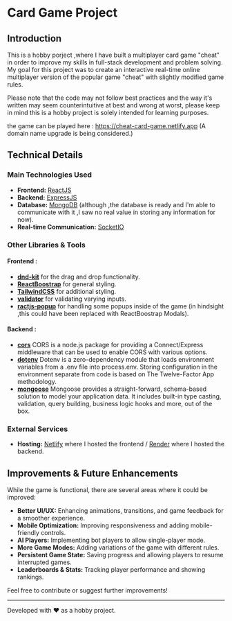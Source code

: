 # Card Game Project

## Introduction

This is a hobby porject ,where I have built a multiplayer card game "cheat" in order to improve my skills in full-stack development and problem solving. My goal for this project was to create an interactive real-time online multiplayer version of the popular game "cheat" with slightly modified game rules.

Please note that the code may not follow best practices and the way it's written may seem counterintuitive at best and wrong at worst, please keep in mind this is a hobby project is solely intended for learning purposes.

the game can be played here : https://cheat-card-game.netlify.app (A domain name upgrade is being considered.)

## Technical Details

### Main Technologies Used

-   **Frontend:** [ReactJS](https://react.dev/)
-   **Backend:** [ExpressJS](https://expressjs.com/)
-   **Database:** [MongoDB](https://www.mongodb.com/) (although ,the database is ready and I'm able to communicate with it ,I saw no real value in storing any information for now).
-   **Real-time Communication:** [SocketIO](https://socket.io/)

### Other Libraries & Tools

#### Frontend :

-   **[dnd-kit](https://dndkit.com/)** for the drag and drop functionality.
-   **[ReactBoostrap](https://react-bootstrap.netlify.app/)** for general styling.
-   **[TailwindCSS](https://tailwindcss.com/)** for additional styling.
-   **[validator](https://www.npmjs.com/package/validator)** for validating varying inputs.
-   **[ractjs-popup](https://www.npmjs.com/package/reactjs-popup)** for handling some popups inside of the game (in hindsight ,this could have been replaced with ReactBoostrap Modals).

#### Backend :

-   **[cors](https://www.npmjs.com/package/cors)** CORS is a node.js package for providing a Connect/Express middleware that can be used to enable CORS with various options.
-   **[dotenv](https://www.npmjs.com/package/dotenv)** Dotenv is a zero-dependency module that loads environment variables from a .env file into process.env. Storing configuration in the environment separate from code is based on The Twelve-Factor App methodology.
-   **[mongoose](https://mongoosejs.com/)** Mongoose provides a straight-forward, schema-based solution to model your application data. It includes built-in type casting, validation, query building, business logic hooks and more, out of the box.

### External Services

-   **Hosting:** [Netlify](https://www.netlify.com/) where I hosted the frontend / [Render](https://render.com/) where I hosted the backend.

## Improvements & Future Enhancements

While the game is functional, there are several areas where it could be improved:

-   **Better UI/UX:** Enhancing animations, transitions, and game feedback for a smoother experience.
-   **Mobile Optimization:** Improving responsiveness and adding mobile-friendly controls.
-   **AI Players:** Implementing bot players to allow single-player mode.
-   **More Game Modes:** Adding variations of the game with different rules.
-   **Persistent Game State:** Saving progress and allowing players to resume interrupted games.
-   **Leaderboards & Stats:** Tracking player performance and showing rankings.

Feel free to contribute or suggest further improvements!

---

Developed with ❤️ as a hobby project.
